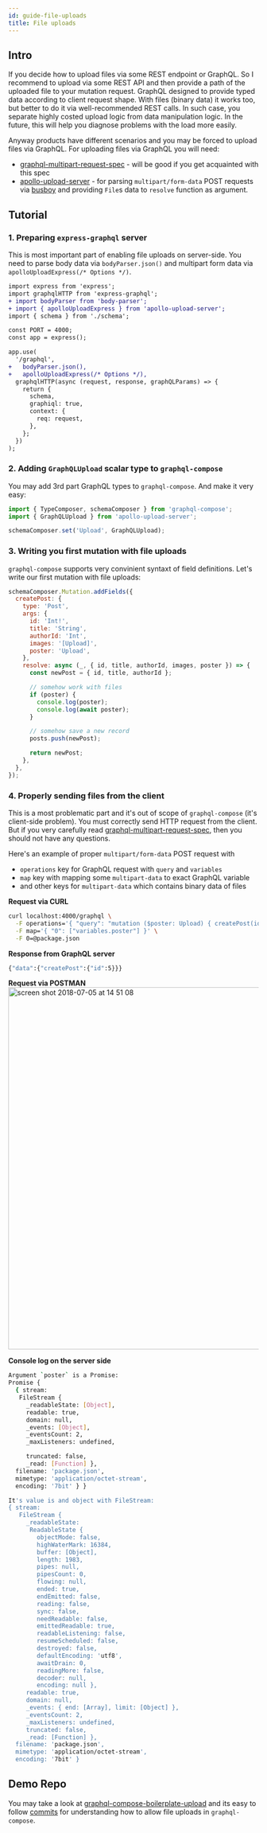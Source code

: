 ```yaml
---
id: guide-file-uploads
title: File uploads
---
```


## Intro

If you decide how to upload files via some REST endpoint or GraphQL. So I recommend to upload via some REST API and then provide a path of the uploaded file to your mutation request. GraphQL designed to provide typed data according to client request shape. With files (binary data) it works too, but better to do it via well-recommended REST calls. In such case, you separate highly costed upload logic from data manipulation logic. In the future, this will help you diagnose problems with the load more easily.

Anyway products have different scenarios and you may be forced to upload files via GraphQL. For uploading files via GraphQL you will need:
* [graphql-multipart-request-spec](https://github.com/jaydenseric/graphql-multipart-request-spec) - will be good if you get acquainted with this spec
* [apollo-upload-server](https://github.com/jaydenseric/apollo-upload-server) - for parsing `multipart/form-data` POST requests via [busboy](https://github.com/mscdex/busboy) and providing `File`s data to `resolve` function as argument.

## Tutorial

### 1. Preparing `express-graphql` server

This is most important part of enabling file uploads on server-side. You need to parse body data via `bodyParser.json()` and multipart form data via `apolloUploadExpress(/* Options */)`.

```diff
import express from 'express';
import graphqlHTTP from 'express-graphql';
+ import bodyParser from 'body-parser';
+ import { apolloUploadExpress } from 'apollo-upload-server';
import { schema } from './schema';

const PORT = 4000;
const app = express();

app.use(
  '/graphql',
+   bodyParser.json(),
+   apolloUploadExpress(/* Options */),
  graphqlHTTP(async (request, response, graphQLParams) => {
    return {
      schema,
      graphiql: true,
      context: {
        req: request,
      },
    };
  })
);
```

### 2. Adding `GraphQLUpload` scalar type to `graphql-compose`

You may add 3rd part GraphQL types to `graphql-compose`. And make it very easy:
```js
import { TypeComposer, schemaComposer } from 'graphql-compose';
import { GraphQLUpload } from 'apollo-upload-server';

schemaComposer.set('Upload', GraphQLUpload);
```

### 3. Writing you first mutation with file uploads

`graphql-compose` supports very convinient syntaxt of field definitions. Let's write our first mutation with file uploads:

```js
schemaComposer.Mutation.addFields({
  createPost: {
    type: 'Post',
    args: {
      id: 'Int!',
      title: 'String',
      authorId: 'Int',
      images: '[Upload]',
      poster: 'Upload',
    },
    resolve: async (_, { id, title, authorId, images, poster }) => {
      const newPost = { id, title, authorId };

      // somehow work with files
      if (poster) {
        console.log(poster);
        console.log(await poster);
      }

      // somehow save a new record
      posts.push(newPost);

      return newPost;
    },
  },
});
```

### 4. Properly sending files from the client

This is a most problematic part and it's out of scope of `graphql-compose` (it's client-side problem). You must correctly send HTTP request from the client. But if you very carefully read [graphql-multipart-request-spec](https://github.com/jaydenseric/graphql-multipart-request-spec), then you should not have any questions.

Here's an example of proper `multipart/form-data` POST request with
* `operations` key for GraphQL request with `query` and `variables`
* `map` key with mapping some `multipart-data` to exact GraphQL variable
* and other keys for `multipart-data` which contains binary data of files

**Request via CURL**
```bash
curl localhost:4000/graphql \
  -F operations='{ "query": "mutation ($poster: Upload) { createPost(id: 5, poster: $poster) { id } }", "variables": { "poster": null } }' \
  -F map='{ "0": ["variables.poster"] }' \
  -F 0=@package.json
```

**Response from GraphQL server**
```bash
{"data":{"createPost":{"id":5}}}
```

**Request via POSTMAN**
<img width="728" alt="screen shot 2018-07-05 at 14 51 08" src="https://user-images.githubusercontent.com/1946920/42312868-2dfda7dc-8063-11e8-8a93-13f5b170913b.png">

**Console log on the server side**
```bash
Argument `poster` is a Promise:
Promise {
  { stream:
   FileStream {
     _readableState: [Object],
     readable: true,
     domain: null,
     _events: [Object],
     _eventsCount: 2,
     _maxListeners: undefined,

     truncated: false,
     _read: [Function] },
  filename: 'package.json',
  mimetype: 'application/octet-stream',
  encoding: '7bit' } }

It's value is and object with FileStream:
{ stream:
   FileStream {
     _readableState:
      ReadableState {
        objectMode: false,
        highWaterMark: 16384,
        buffer: [Object],
        length: 1983,
        pipes: null,
        pipesCount: 0,
        flowing: null,
        ended: true,
        endEmitted: false,
        reading: false,
        sync: false,
        needReadable: false,
        emittedReadable: true,
        readableListening: false,
        resumeScheduled: false,
        destroyed: false,
        defaultEncoding: 'utf8',
        awaitDrain: 0,
        readingMore: false,
        decoder: null,
        encoding: null },
     readable: true,
     domain: null,
     _events: { end: [Array], limit: [Object] },
     _eventsCount: 2,
     _maxListeners: undefined,
     truncated: false,
     _read: [Function] },
  filename: 'package.json',
  mimetype: 'application/octet-stream',
  encoding: '7bit' }
```

## Demo Repo

You may take a look at [graphql-compose-boilerplate-upload](https://github.com/graphql-compose/graphql-compose-boilerplate-upload) and its easy to follow [commits](https://github.com/graphql-compose/graphql-compose-boilerplate-upload/commits/master) for understanding how to allow file uploads in `graphql-compose`.
